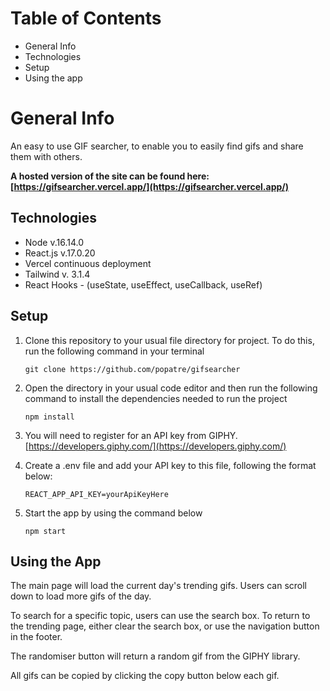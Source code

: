# Table of Contents

-   General Info
-   Technologies
-   Setup
-   Using the app

# General Info

An easy to use GIF searcher, to enable you to easily find gifs and share them with others.

**A hosted version of the site can be found here: [https://gifsearcher.vercel.app/](https://gifsearcher.vercel.app/)**

## Technologies

-   Node v.16.14.0
-   React.js v.17.0.20
-   Vercel continuous deployment
-   Tailwind v. 3.1.4
-   React Hooks - (useState, useEffect, useCallback, useRef)

## Setup

1.  Clone this repository to your usual file directory for project. To do this, run the following command in your terminal

        git clone https://github.com/popatre/gifsearcher

2.  Open the directory in your usual code editor and then run the following command to install the dependencies needed to run the project

        npm install

3.  You will need to register for an API key from GIPHY.
    [https://developers.giphy.com/](https://developers.giphy.com/)

4.  Create a .env file and add your API key to this file, following the format below:

        REACT_APP_API_KEY=yourApiKeyHere

5.  Start the app by using the command below

        npm start

## Using the App

The main page will load the current day's trending gifs. Users can scroll down to load more gifs of the day.

To search for a specific topic, users can use the search box. To return to the trending page, either clear the search box, or use the navigation button in the footer.

The randomiser button will return a random gif from the GIPHY library.

All gifs can be copied by clicking the copy button below each gif.
